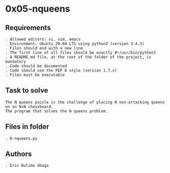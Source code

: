 # 0x05-nqueens

## Requirements

    . Allowed editors: vi, vim, emacs
    . Environment: Ubuntu 20.04 LTS using python3 (version 3.4.3)
    . Files should end with a new line
    . The first line of all files should be exactly #!/usr/bin/python3
    . A README.md file, at the root of the folder of the project, is mandatory
    . Code should be documented
    . Code should use the PEP 8 style (version 1.7.x)
    . Files must be executable


## Task to solve

    The N queens puzzle is the challenge of placing N non-attacking queens
    on an N×N chessboard.
    The program that solves the N queens problem.

## Files in folder

    . 0-nqueens.py

## Authors

	. Eric Bulimo Ubaga

